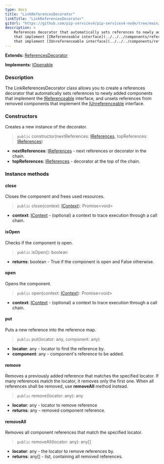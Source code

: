 ```yaml
---
type: docs
title: "LinkReferencesDecorator"
linkTitle: "LinkReferencesDecorator"
gitUrl: "https://github.com/pip-services4/pip-services4-node/tree/main/pip-services4-container-node"
description: >
    References decorator that automatically sets references to newly added components
    that implement [IReferenceable interface](../../../components/refer/ireferenceable), and unsets references from removed components
    that implement [IUnreferenceable interface](../../../components/refer/iunreferenceable).
---
```


**Extends:** [ReferencesDecorator](../references_decorator)

**Implements:** [IOpenable](../../../components/run/iopenable)

### Description

The LinkReferencesDecorator class allows you to create a references decorator that automatically sets references to newly added components that implement the [IReferenceable](../../../components/refer/ireferenceable) interface, and unsets references from removed components that implement the [IUnreferenceable](../../../commons/refer/iunreferenceable) interface.

### Constructors
Creates a new instance of the decorator.

> `public` constructor(nextReferences: [IReferences](../../../components/refer/ireferences), topReferences: [IReferences](../../../components/refer/ireferences))

- **nextReferences**: [IReferences](../../../components/refer/ireferences) - next references or decorator in the chain.
- **topReferences**: [IReferences](../../../components/refer/ireferences) - decorator at the top of the chain.

### Instance methods

#### close
Closes the component and frees used resources.

> `public` close(context: [IContext](../../../components/context/icontext)): Promise\<void\>
- **context**: [IContext](../../../components/context/icontext) - (optional) a context to trace execution through a call chain.

#### isOpen
Checks if the component is open.

> `public` isOpen(): boolean
- **returns**: boolean - True if the component is open and False otherwise.

#### open
Opens the component.

> `public` open(context: [IContext](../../../components/context/icontext)): Promise\<void\>
- **context**: [IContext](../../../components/context/icontext) - (optional) a context to trace execution through a call chain.

#### put
Puts a new reference into the reference map.

> `public` put(locator: any, component: any)
- **locator**: any - locator to find the reference by.
- **component**: any - component's reference to be added.


#### remove
Removes a previously added reference that matches the specified locator.
If many references match the locator, it removes only the first one.
When all references shall be removed, use **removeAll** method instead.

> `public` remove(locator: any): any
- **locator**: any - locator to remove reference
- **returns**: any - removed component reference.

#### removeAll
Removes all component references that match the specified locator.

> `public` removeAll(locator: any): any[]
- **locator**: any - the locator to remove references by.
- **returns**: any[] - list, containing all removed references.
